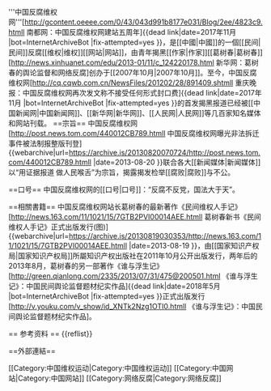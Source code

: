 
'''中国反腐维权网'''<ref>[http://gcontent.oeeee.com/0/43/043d991b8177e031/Blog/2ee/4823c9.htmll 南都网：中国反腐维权网建站五周年]{{dead link|date=2017年11月 |bot=InternetArchiveBot |fix-attempted=yes }}</ref>，是[[中國|中國]]的一個[[民间|民间]]反腐[[维权|维权]][[网站|网站]]，由青年揭黑[[作家|作家]][[葛树春|葛树春]]<ref>[http://news.xinhuanet.com/edu/2013-01/11/c_124220178.html 新华网：葛树春的舆论监督和网络反腐]</ref>创办于[[2007年10月|2007年10月]]。至今，中国反腐维权网<ref>[http://cq.cqwb.com.cn/NewsFiles/201202/28/891409.shtmll 重庆晚报：中国反腐维权网再次发文称不接受任何形式封口费]{{dead link|date=2017年11月 |bot=InternetArchiveBot |fix-attempted=yes }}</ref>的首发揭黑报道已经被[[中国新闻网|中国新闻网]]、[[新华网|新华网]]、[[人民网|人民网]]等几百家知名媒体和网站刊载。
==宗旨==
中国反腐维权网<ref>[http://post.news.tom.com/440012CB789.htmll 中国反腐维权网曝光非法拆迁事件被法制报整版刊登] {{webarchive|url=https://archive.is/20130820070724/http://post.news.tom.com/440012CB789.htmll |date=2013-08-20 }}</ref>联合各大[[新闻媒体|新闻媒体]]以“用证据报道 做人民喉舌”为宗旨，揭露揭发检举[[腐败|腐败]]与不公。

==口号==
中国反腐维权网的[[口号|口号]]：“反腐不反党，国法大于天”。

==相關書籍==
中国反腐维权网站长葛树春的最新著作《民间维权人手记》<ref>[http://news.163.com/11/1021/15/7GTB2PVI00014AEE.htmll 葛树春新书《民间维权人手记》正式出版发行(图)] {{webarchive|url=https://archive.is/20130819030353/http://news.163.com/11/1021/15/7GTB2PVI00014AEE.htmll |date=2013-08-19 }}</ref>，由[[国家知识产权局|国家知识产权局]]所屬知识产权出版社在2011年10月公开出版发行，两年后的2013年8月，葛树春的另一部著作《谁与浮生记》<ref>[http://green.qianlong.com/2335/2013/07/31/475@200501.html 《谁与浮生记》：中国民间舆论监督题材纪实作品]{{dead link|date=2018年5月 |bot=InternetArchiveBot |fix-attempted=yes }}</ref>正式出版发行<ref>[http://v.youku.com/v_show/id_XNTk2Nzg1OTI0.htmll 《谁与浮生记》：中国民间舆论监督题材纪实作品]</ref>。

== 参考资料 ==
{{reflist}}

==外部連結==

[[Category:中国维权运动|Category:中国维权运动]]
[[Category:中国网站|Category:中国网站]]
[[Category:网络反腐|Category:网络反腐]]